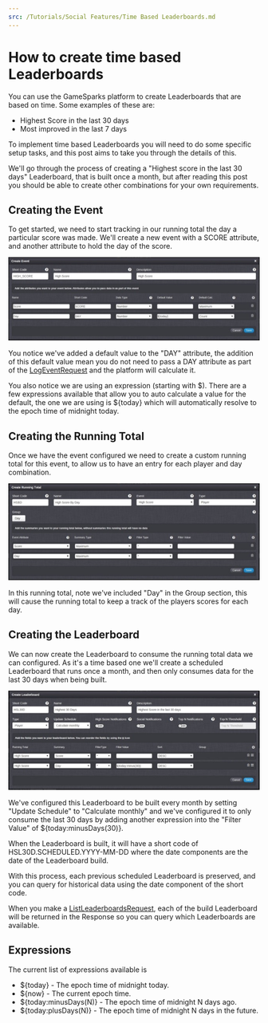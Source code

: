 ```yaml
---
src: /Tutorials/Social Features/Time Based Leaderboards.md
---
```


# How to create time based Leaderboards

You can use the GameSparks platform to create Leaderboards that are based on time. Some examples of these are:

  * Highest Score in the last 30 days
  * Most improved in the last 7 days


To implement time based Leaderboards you will need to do some specific setup tasks, and this post aims to take you through the details of this.

We'll go through the process of creating a "Highest score in the last 30 days" Leaderboard, that is built once a month, but after reading this post you should be able to create other combinations for your own requirements.

## Creating the Event

To get started, we need to start tracking in our running total the day a particular score was made. We'll create a new event with a SCORE attribute, and another attribute to hold the day of the score.

![](img/TimeLDR/1.jpg)

You notice we've added a default value to the "DAY" attribute, the addition of this default value mean you do not need to pass a DAY attribute as part of the [LogEventRequest](https://docs.gamesparks.net/documentation/request-api/player-request-api/logeventrequest) and the platform will calculate it.

You also notice we are using an expression (starting with $). There are a few expressions available that allow you to auto calculate a value for the default, the one we are using is ${today} which will automatically resolve to the epoch time of midnight today.

## Creating the Running Total

Once we have the event configured we need to create a custom running total for this event, to allow us to have an entry for each player and day combination.

![](img/TimeLDR/2.jpg)

In this running total, note we've included "Day" in the Group section, this will cause the running total to keep a track of the players scores for each day.

## Creating the Leaderboard

We can now create the Leaderboard to consume the running total data we can configured. As it's a time based one we'll create a scheduled Leaderboard that runs once a month, and then only consumes data for the last 30 days when being built.

![](img/TimeLDR/3.jpg)

We've configured this Leaderboard to be built every month by setting "Update Schedule" to "Calculate monthly" and we've configured it to only consume the last 30 days by adding another expression into the "Filter Value" of ${today:minusDays(30)}.

When the Leaderboard is built, it will have a short code of HSL30D.SCHEDULED.YYYY-MM-DD where the date components are the date of the Leaderboard build.

With this process, each previous scheduled Leaderboard is preserved, and you can query for historical data using the date component of the short code.

When you make a [ListLeaderboardsRequest](https://docs.gamesparks.net/documentation/request-api/leaderboards-request-api/listleaderboardsrequest), each of the build Leaderboard will be returned in the Response so you can query which Leaderboards are available.

## Expressions

The current list of expressions available is

  * ${today} - The epoch time of midnight today.
  * ${now} - The current epoch time.
  * ${today:minusDays(N)} - The epoch time of midnight N days ago.
  * ${today:plusDays(N)} - The epoch time of midnight N days in the future.
